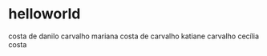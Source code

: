 # helloworld

costa de danilo carvalho
mariana costa de carvalho
katiane carvalho
cecília costa<br/>

